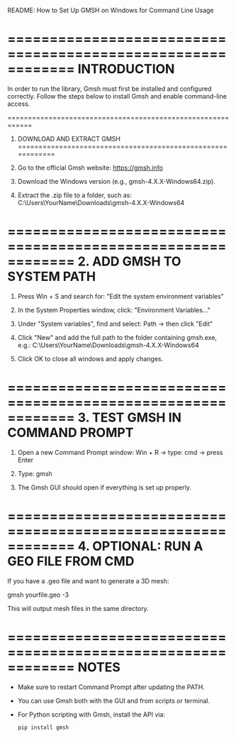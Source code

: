 README: How to Set Up GMSH on Windows for Command Line Usage

============================================================
INTRODUCTION
============================================================

In order to run the library, Gmsh must first be installed
and configured correctly. Follow the steps below to install
Gmsh and enable command-line access.

============================================================
1. DOWNLOAD AND EXTRACT GMSH
============================================================

1. Go to the official Gmsh website:
   https://gmsh.info

2. Download the Windows version (e.g., gmsh-4.X.X-Windows64.zip).

3. Extract the .zip file to a folder, such as:
   C:\Users\YourName\Downloads\gmsh-4.X.X-Windows64

============================================================
2. ADD GMSH TO SYSTEM PATH
============================================================

1. Press Win + S and search for:
   "Edit the system environment variables"

2. In the System Properties window, click:
   "Environment Variables..."

3. Under "System variables", find and select:
   Path → then click "Edit"

4. Click "New" and add the full path to the folder
   containing gmsh.exe, e.g.:
   C:\Users\YourName\Downloads\gmsh-4.X.X-Windows64

5. Click OK to close all windows and apply changes.

============================================================
3. TEST GMSH IN COMMAND PROMPT
============================================================

1. Open a new Command Prompt window:
   Win + R → type: cmd → press Enter

2. Type:
   gmsh

3. The Gmsh GUI should open if everything is set up properly.

============================================================
4. OPTIONAL: RUN A GEO FILE FROM CMD
============================================================

If you have a .geo file and want to generate a 3D mesh:

   gmsh yourfile.geo -3

This will output mesh files in the same directory.

============================================================
NOTES
============================================================

- Make sure to restart Command Prompt after updating the PATH.
- You can use Gmsh both with the GUI and from scripts or terminal.
- For Python scripting with Gmsh, install the API via:
  
      pip install gmsh

